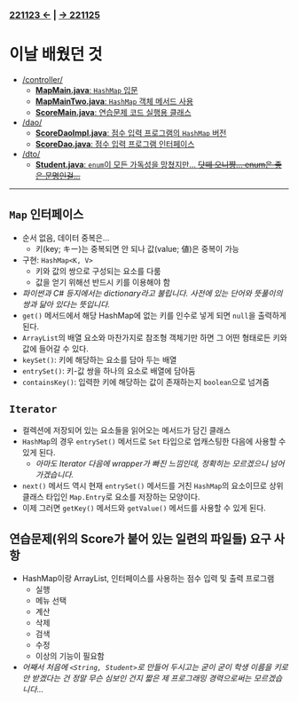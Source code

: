 ﻿### [221123 ←](/221011-221124_JAVA_BASICS/22-11/221123) | [→ 221125](/221125-_JAVA_INTERMEDIATE/221125)

# 이날 배웠던 것

- [/controller/](/221011-221124_JAVA_BASICS/22-11/221124/javastudy/controller/)
    - [**MapMain.java**: `HashMap` 입문](/221011-221124_JAVA_BASICS/22-11/221124/javastudy/controller/MapMain.java)
    - [**MapMainTwo.java**: `HashMap` 객체 메서드 사용](/221011-221124_JAVA_BASICS/22-11/221124/javastudy/controller/MapMainTwo.java)
    - [**ScoreMain.java**: 연습문제 코드 실행용 클래스](/221011-221124_JAVA_BASICS/22-11/221124/javastudy/controller/ScoreMain.java)
- [/dao/](/221011-221124_JAVA_BASICS/22-11/221124/javastudy/dao/)
    - [**ScoreDaoImpl.java**: 점수 입력 프로그램의 `HashMap` 버전](/221011-221124_JAVA_BASICS/22-11/221124/javastudy/dao/ScoreDaoImpl.java)
    - [**ScoreDao.java**: 점수 입력 프로그램 인터페이스](/221011-221124_JAVA_BASICS/22-11/221124/javastudy/dao/ScoreDao.java)
- [/dto/](/221011-221124_JAVA_BASICS/22-11/221124/javastudy/dto/)
    - [**Student.java**: `enum`이 모든 가독성을 망쳤지만... ~~닷떼 오니쨩... enum은 좋은 문명인걸...~~](/221011-221124_JAVA_BASICS/22-11/221124/javastudy/dto/Student.java)

---

## `Map` 인터페이스

- 순서 없음, 데이터 중복은...
    - 키(key; キー)는 중복되면 안 되나 값(value; 値)은 중복이 가능
- 구현: `HashMap<K, V>`
    - 키와 값의 쌍으로 구성되는 요소를 다룸
    - 값을 얻기 위해선 반드시 키를 이용해야 함
- _파이썬과 C# 등지에서는 dictionary라고 불립니다. 사전에 있는 단어와 뜻풀이의 쌍과 닮아 있다는 뜻입니다._
- `get()` 메서드에서 해당 HashMap에 없는 키를 인수로 넣게 되면 `null`을 출력하게 된다.
- `ArrayList`의 배열 요소와 마찬가지로 참조형 객체기만 하면 그 어떤 형태로든 키와 값에 들어갈 수 있다.
- `keySet()`: 키에 해당하는 요소를 담아 두는 배열
- `entrySet()`: 키-값 쌍을 하나의 요소로 배열에 담아둠
- `containsKey()`: 입력한 키에 해당하는 값이 존재하는지 `boolean`으로 넘겨줌

## `Iterator`

- 컬렉션에 저장되어 있는 요소들을 읽어오는 메서드가 담긴 클래스
- `HashMap`의 경우 `entrySet()` 메서드로 `Set` 타입으로 업캐스팅한 다음에 사용할 수 있게 된다.
    - _아마도 Iterator 다음에 wrapper가 빠진 느낌인데, 정확히는 모르겠으니 넘어가겠습니다._
- `next()` 메서드 역시 현재 `entrySet()` 메서드를 거친 `HashMap`의 요소이므로 상위 클래스 타입인 `Map.Entry`로 요소를 저장하는 모양이다.
- 이제 그러면 `getKey()` 메서드와 `getValue()` 메서드를 사용할 수 있게 된다.

## 연습문제(위의 Score가 붙어 있는 일련의 파일들) 요구 사항

- HashMap이랑 ArrayList, 인터페이스를 사용하는 점수 입력 및 출력 프로그램
    - 실행
    - 메뉴 선택
    - 계산
    - 삭제
    - 검색
    - 수정
    - 이상의 기능이 필요함
- _어째서 처음에 `<String, Student>`로 만들어 두시고는 굳이 굳이 학생 이름을 키로 안 받겠다는 건 정말 무슨 심보인 건지 짧은 제 프로그래밍 경력으로써는 모르겠습니다..._
